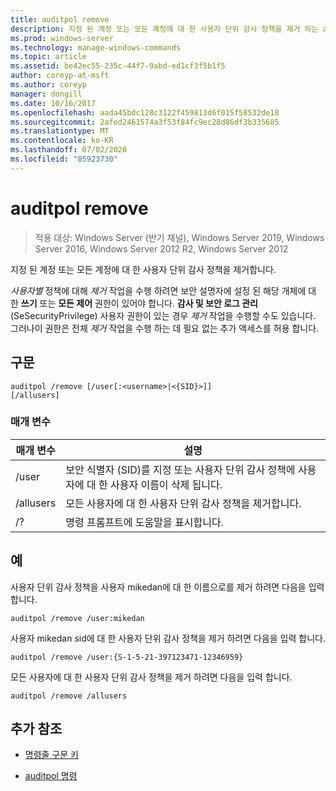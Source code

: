```yaml
---
title: auditpol remove
description: 지정 된 계정 또는 모든 계정에 대 한 사용자 단위 감사 정책을 제거 하는 auditpol remove 명령에 대 한 참조 문서입니다.
ms.prod: windows-server
ms.technology: manage-windows-commands
ms.topic: article
ms.assetid: be42ec55-235c-44f7-9abd-ed1cf3f5b1f5
author: coreyp-at-msft
ms.author: coreyp
manager: dongill
ms.date: 10/16/2017
ms.openlocfilehash: aada45bdc128c3122f459813d6f015f58532de18
ms.sourcegitcommit: 2afed2461574a3f53f84fc9ec28d86df3b335685
ms.translationtype: MT
ms.contentlocale: ko-KR
ms.lasthandoff: 07/02/2020
ms.locfileid: "85923730"
---
```

# <a name="auditpol-remove"></a>auditpol remove

> 적용 대상: Windows Server (반기 채널), Windows Server 2019, Windows Server 2016, Windows Server 2012 R2, Windows Server 2012

지정 된 계정 또는 모든 계정에 대 한 사용자 단위 감사 정책을 제거합니다.

*사용자별* 정책에 대해 *제거* 작업을 수행 하려면 보안 설명자에 설정 된 해당 개체에 대 한 **쓰기** 또는 **모든 제어** 권한이 있어야 합니다. **감사 및 보안 로그 관리** (SeSecurityPrivilege) 사용자 권한이 있는 경우 *제거* 작업을 수행할 수도 있습니다. 그러나이 권한은 전체 *제거* 작업을 수행 하는 데 필요 없는 추가 액세스를 허용 합니다.

## <a name="syntax"></a>구문

```
auditpol /remove [/user[:<username>|<{SID}>]]
[/allusers]
```

### <a name="parameters"></a>매개 변수

| 매개 변수 | 설명 |
| ------- | -------- |
| /user | 보안 식별자 (SID)를 지정 또는 사용자 단위 감사 정책에 사용자에 대 한 사용자 이름이 삭제 됩니다. |
| /allusers | 모든 사용자에 대 한 사용자 단위 감사 정책을 제거합니다. |
| /? | 명령 프롬프트에 도움말을 표시합니다. |

## <a name="examples"></a>예

사용자 단위 감사 정책을 사용자 mikedan에 대 한 이름으로를 제거 하려면 다음을 입력 합니다.

```
auditpol /remove /user:mikedan
```

사용자 mikedan sid에 대 한 사용자 단위 감사 정책을 제거 하려면 다음을 입력 합니다.

```
auditpol /remove /user:{S-1-5-21-397123471-12346959}
```

모든 사용자에 대 한 사용자 단위 감사 정책을 제거 하려면 다음을 입력 합니다.

```
auditpol /remove /allusers
```

## <a name="additional-references"></a>추가 참조

- [명령줄 구문 키](command-line-syntax-key.md)

- [auditpol 명령](auditpol.md)
